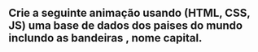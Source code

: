 ## Crie a seguinte animação usando (HTML, CSS, JS) uma base de dados dos paises do mundo inclundo as bandeiras , nome capital.